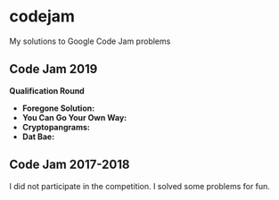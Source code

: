 # codejam

My solutions to Google Code Jam problems

## Code Jam 2019
**Qualification Round**
  * **Foregone Solution:**
  * **You Can Go Your Own Way:**
  * **Cryptopangrams:**
  * **Dat Bae:**

## Code Jam 2017-2018
I did not participate in the competition. I solved some problems for fun.
